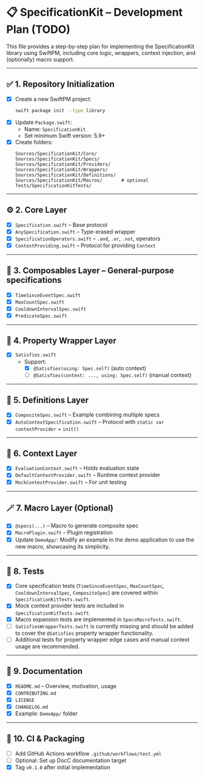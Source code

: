 # 📋 SpecificationKit – Development Plan (TODO)

This file provides a step-by-step plan for implementing the SpecificationKit library using SwiftPM, including core logic, wrappers, context injection, and (optionally) macro support.

---

## ✅ 1. Repository Initialization

- [x] Create a new SwiftPM project:
  ```bash
  swift package init --type library
  ```
- [x] Update `Package.swift`:
  - Name: `SpecificationKit`
  - Set minimum Swift version: 5.9+
- [x] Create folders:
  ```
  Sources/SpecificationKit/Core/
  Sources/SpecificationKit/Specs/
  Sources/SpecificationKit/Providers/
  Sources/SpecificationKit/Wrappers/
  Sources/SpecificationKit/Definitions/
  Sources/SpecificationKit/Macros/       # optional
  Tests/SpecificationKitTests/
  ```

---

## ⚙️ 2. Core Layer

- [x] `Specification.swift` – Base protocol
- [x] `AnySpecification.swift` – Type-erased wrapper
- [x] `SpecificationOperators.swift` – `.and`, `.or`, `.not`, operators
- [x] `ContextProviding.swift` – Protocol for providing `Context`

---

## 🧩 3. Composables Layer – General-purpose specifications

- [x] `TimeSinceEventSpec.swift`
- [x] `MaxCountSpec.swift`
- [x] `CooldownIntervalSpec.swift`
- [x] `PredicateSpec.swift`

---

## 🧵 4. Property Wrapper Layer

- [x] `Satisfies.swift`
  - Support:
    - [x] `@Satisfies(using: Spec.self)` (auto context)
    - [ ] `@Satisfies(context: ..., using: Spec.self)` (manual context)

---

## 🧠 5. Definitions Layer

- [x] `CompositeSpec.swift` – Example combining multiple specs
- [x] `AutoContextSpecification.swift` – Protocol with `static var contextProvider` + `init()`

---

## 🔌 6. Context Layer

- [x] `EvaluationContext.swift` – Holds evaluation state
- [x] `DefaultContextProvider.swift` – Runtime context provider
- [x] `MockContextProvider.swift` – For unit testing

---

## 🪄 7. Macro Layer (Optional)

- [x] `@specs(...)` – Macro to generate composite spec
- [x] `MacroPlugin.swift` – Plugin registration
- [x] Update `DemoApp/`: Modify an example in the demo application to use the new macro, showcasing its simplicity.

---

## 🧪 8. Tests

- [x] Core specification tests (`TimeSinceEventSpec`, `MaxCountSpec`, `CooldownIntervalSpec`, `CompositeSpec`) are covered within `SpecificationKitTests.swift`.
- [x] Mock context provider tests are included in `SpecificationKitTests.swift`.
- [x] Macro expansion tests are implemented in `SpecsMacroTests.swift`.
- [ ] `SatisfiesWrapperTests.swift` is currently missing and should be added to cover the `@Satisfies` property wrapper functionality.
- [ ] Additional tests for property wrapper edge cases and manual context usage are recommended.

---

## 📄 9. Documentation

- [x] `README.md` – Overview, motivation, usage
- [x] `CONTRIBUTING.md`
- [x] `LICENSE`
- [x] `CHANGELOG.md`
- [x] Example: `DemoApp/` folder

---

## 🚀 10. CI & Packaging

- [ ] Add GitHub Actions workflow `.github/workflows/test.yml`
- [ ] Optional: Set up DocC documentation target
- [x] Tag `v0.1.0` after initial implementation
